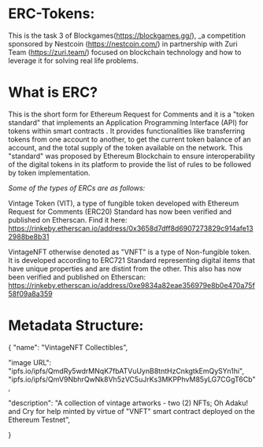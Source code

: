 # ERC-Tokens:

This is the task 3 of Blockgames(https://blockgames.gg/), _a competition sponsored by Nestcoin (https://nestcoin.com/) in partnership with Zuri Team (https://zuri.team/) focused on blockchain technology and how to leverage it for solving real life problems.

# What is ERC? 
This is the short form for Ethereum Request for Comments and it is a "token standard" that implements an Application Programming Interface (API) for tokens within smart contracts . It provides functionalities like transferring tokens from one account to another, to get the current token balance of an account, and the total supply of the token available on the network. This "standard" was proposed by Ethereum Blockchain to ensure interoperability of the digital tokens in its platform to provide the list of rules to be followed by token implementation.


_Some of the types of ERCs are as follows:_

Vintage Token (VIT), a type of fungible token developed with Ethereum Request for Comments (ERC20) Standard has now been verified and published on Etherscan. Find it here: https://rinkeby.etherscan.io/address/0x3658d7dff8d6907273829c914afe132988be8b31

VintageNFT otherwise denoted as "VNFT" is a type of Non-fungible token. It is developed according to ERC721 Standard representing digital items that have unique properties and are distint from the other. This also has now  been verified and published on Etherscan: https://rinkeby.etherscan.io/address/0xe9834a82eae356979e8b0e470a75f58f09a8a359


# Metadata Structure:

{
"name": "VintageNFT Collectibles",

"image URL": "ipfs.io/ipfs/QmdRy5wdrMNqK7fbATVuUynB8tntHzCnkgtkEmQySYn1hi", "ipfs.io/ipfs/QmV9NbhrQwNk8Vh5zVC5uJrKs3MKPPhvM85yLG7CGgT6Cb",

"description": "A collection of vintage artworks - two (2) NFTs; Oh Adaku! and Cry for help minted by virtue of "VNFT" smart contract deployed on the Ethereum Testnet",

}
